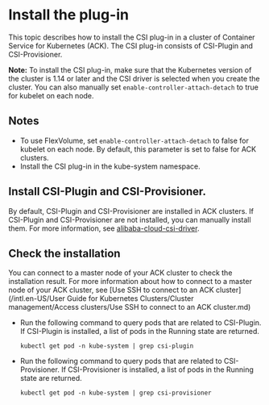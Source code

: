 # Install the plug-in

This topic describes how to install the CSI plug-in in a cluster of Container Service for Kubernetes \(ACK\). The CSI plug-in consists of CSI-Plugin and CSI-Provisioner.

**Note:** To install the CSI plug-in, make sure that the Kubernetes version of the cluster is 1.14 or later and the CSI driver is selected when you create the cluster. You can also manually set `enable-controller-attach-detach` to true for kubelet on each node.

## Notes

-   To use FlexVolume, set `enable-controller-attach-detach` to false for kubelet on each node. By default, this parameter is set to false for ACK clusters.
-   Install the CSI plug-in in the kube-system namespace.

## Install CSI-Plugin and CSI-Provisioner.

By default, CSI-Plugin and CSI-Provisioner are installed in ACK clusters. If CSI-Plugin and CSI-Provisioner are not installed, you can manually install them. For more information, see [alibaba-cloud-csi-driver](https://github.com/kubernetes-sigs/alibaba-cloud-csi-driver/blob/master/README.md).

## Check the installation

You can connect to a master node of your ACK cluster to check the installation result. For more information about how to connect to a master node of your ACK cluster, see [Use SSH to connect to an ACK cluster](/intl.en-US/User Guide for Kubernetes Clusters/Cluster management/Access clusters/Use SSH to connect to an ACK cluster.md)

-   Run the following command to query pods that are related to CSI-Plugin. If CSI-Plugin is installed, a list of pods in the Running state are returned.

    ```
    kubectl get pod -n kube-system | grep csi-plugin
    ```

-   Run the following command to query pods that are related to CSI-Provisioner. If CSI-Provisioner is installed, a list of pods in the Running state are returned.

    ```
    kubectl get pod -n kube-system | grep csi-provisioner
    ```



